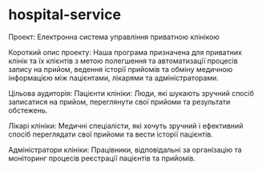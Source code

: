 # hospital-service
Проект: Електронна система управління приватною клінікою

Короткий опис проекту:
Наша програма призначена для приватних клінік та їх клієнтів з метою полегшення та автоматизації процесів запису на прийом, ведення історії прийомів та обміну медичною інформацією між пацієнтами, лікарями та адміністраторами.

Цільова аудиторія:
Пацієнти клініки: Люди, які шукають зручний спосіб записатися на прийом, переглянути свої прийоми та результати обстежень.

Лікарі клініки: Медичні спеціалісти, які хочуть зручний і ефективний спосіб переглядати свої прийоми та вести історії пацієнтів.

Адміністратори клініки: Працівники, відповідальні за організацію та моніторинг процесів реєстрації пацієнтів та прийомів.
